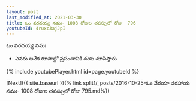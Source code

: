 ```yaml
---
layout: post
last_modified_at: 2021-03-30
title: ఓం వరదయ్య నమః- 1008 రోజుల తపస్సులో రోజు  796
youtubeId: 4ruxc3ajJpI
---
```

 
 
 ఓం వరదయ్య నమః  
 
 -  ఎవరు అనేక రూపాల్లో ప్రపంచానికి దయ చూపిస్తారు 
 
  
 
  
 
 
 
 
 
 


{% include youtubePlayer.html id=page.youtubeId %}
 
[Next]({{ site.baseurl }}{% link  split1/_posts/2016-10-25-ఓం వేరయా వరహాయ నమః- 1008 రోజుల తపస్సులో రోజు  795.md%})
 
